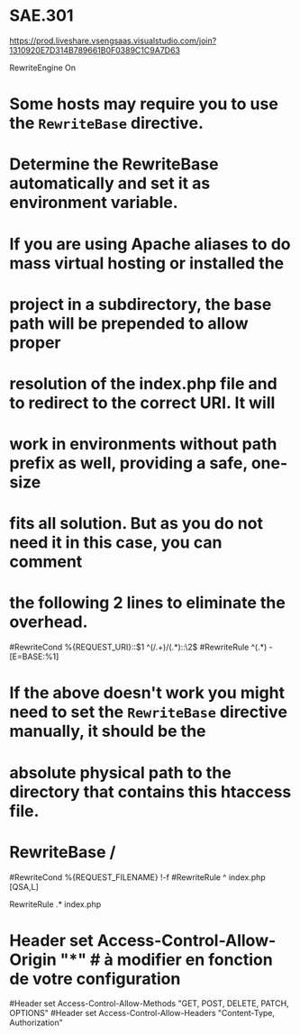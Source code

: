 # SAE.301

https://prod.liveshare.vsengsaas.visualstudio.com/join?1310920E7D314B789661B0F0389C1C9A7D63



<IfModule mod_rewrite.c>
  RewriteEngine On

  # Some hosts may require you to use the `RewriteBase` directive.
  # Determine the RewriteBase automatically and set it as environment variable.
  # If you are using Apache aliases to do mass virtual hosting or installed the
  # project in a subdirectory, the base path will be prepended to allow proper
  # resolution of the index.php file and to redirect to the correct URI. It will
  # work in environments without path prefix as well, providing a safe, one-size
  # fits all solution. But as you do not need it in this case, you can comment
  # the following 2 lines to eliminate the overhead.
  
  #RewriteCond %{REQUEST_URI}::$1 ^(/.+)/(.*)::\2$
  #RewriteRule ^(.*) - [E=BASE:%1]
  
  # If the above doesn't work you might need to set the `RewriteBase` directive manually, it should be the
  # absolute physical path to the directory that contains this htaccess file.
  # RewriteBase /

  #RewriteCond %{REQUEST_FILENAME} !-f
  #RewriteRule ^ index.php [QSA,L]
  
  RewriteRule .* index.php
</IfModule>

# Header set Access-Control-Allow-Origin "*" # à modifier en fonction de votre configuration
#Header set Access-Control-Allow-Methods "GET, POST, DELETE, PATCH, OPTIONS"
#Header set Access-Control-Allow-Headers "Content-Type, Authorization"
